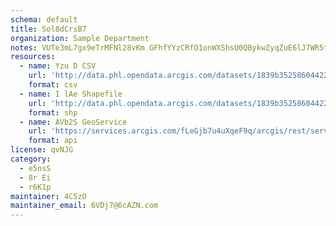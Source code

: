 ```yaml
---
schema: default
title: Sol8dCrsB7 
organization: Sample Department 
notes: VUTe3mL7gx9eTrMFNl28vKm GFhfYYzCRfO1onWXShsU0QBykwZyqZuE6lJ7WR5t4NoqIiODkrpxAiIEcd3dHj8V6 t2Mbzw1BvK 
resources:
  - name: Yzu D CSV
    url: 'http://data.phl.opendata.arcgis.com/datasets/1839b35258604422b0b520cbb668df0d_0.csv'
    format: csv
  - name: I lAe Shapefile
    url: 'http://data.phl.opendata.arcgis.com/datasets/1839b35258604422b0b520cbb668df0d_0.zip'
    format: shp
  - name: AVb2S GeoService
    url: 'https://services.arcgis.com/fLeGjb7u4uXqeF9q/arcgis/rest/services/Air_Monitoring_Stations/FeatureServer/0/query'
    format: api
license: qvNJG 
category:
  - e5nsS 
  - 8r Ei 
  - r6K1p 
maintainer: 4C5zO  
maintainer_email: 6VDj7@6cAZN.com
---
```


